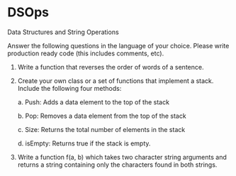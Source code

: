 # DSOps

Data Structures and String Operations

Answer the following questions in the language of your choice. Please write production ready code (this includes comments, etc).

1) Write a function that reverses the order of words of a sentence.

2) Create your own class or a set of functions that implement a stack. Include the following four methods: 

    a. Push: Adds a data element to the top of the stack 
    
    b. Pop: Removes a data element from the top of the stack 
    
    c. Size: Returns the total number of elements in the stack 
    
    d. isEmpty: Returns true if the stack is empty.

3) Write a function f(a, b) which takes two character string arguments and returns a string containing only the characters found in both strings.
